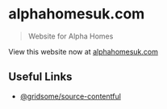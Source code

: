 # alphahomesuk.com
<!-- TODO: Add Screenshot -->

> Website for Alpha Homes

View this website now at [alphahomesuk.com](https://alphahomesuk.com)


## Useful Links

- [@gridsome/source-contentful](https://gridsome.org/plugins/@gridsome/source-contentful)